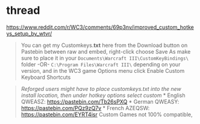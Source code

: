 # thread
https://www.reddit.com/r/WC3/comments/69p3nv/improved_custom_hotkeys_setup_by_wtvr/

> You can get my Customkeys.**txt** here from the Download button on Pastebin between raw and embed, right-click choose Save As make sure to place it in your `Documents\Warcraft III\CustomKeyBindings\`   folder   -OR-  `C:\Program Files\Warcraft III\`   depending on your version, and in the WC3 game Options menu click Enable Custom Keyboard Shortcuts

 > *Reforged users might have to place customkeys.txt into the new install location, then under hotkey options select custom*   * English QWEASZ: https://pastebin.com/Tb26sPXQ * German QWEASY: https://pastebin.com/PQz9zQ7v  * French AZEQSW: https://pastebin.com/EYRT4isr
Custom Games not 100% compatible, 
